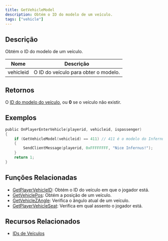 ```yaml
---
title: GetVehicleModel
description: Obtém o ID do modelo de um veículo.
tags: ["vehicle"]
---
```


## Descrição

Obtém o ID do modelo de um veículo.

| Nome      | Descrição                                |
| --------- | ---------------------------------------- |
| vehicleid | O ID do veículo para obter o modelo.     |

## Retornos

O [ID do modelo do veículo](../resources/vehicleid), ou **0** se o veículo não existir.

## Exemplos

```c
public OnPlayerEnterVehicle(playerid, vehicleid, ispassenger)
{
    if (GetVehicleModel(vehicleid) == 411) // 411 é o modelo do Infernus
    {
        SendClientMessage(playerid, 0xFFFFFFFF, "Nice Infernus!");
    }
    return 1;
}
```

## Funções Relacionadas

- [GetPlayerVehicleID](GetPlayerVehicleID): Obtém o ID do veículo em que o jogador está.
- [GetVehiclePos](GetVehiclePos): Obtém a posição de um veículo.
- [GetVehicleZAngle](GetVehicleZAngle): Verifica o ângulo atual de um veículo.
- [GetPlayerVehicleSeat](GetPlayerVehicleSeat): Verifica em qual assento o jogador está.

## Recursos Relacionados

- [IDs de Veículos](../resources/vehicleid)
